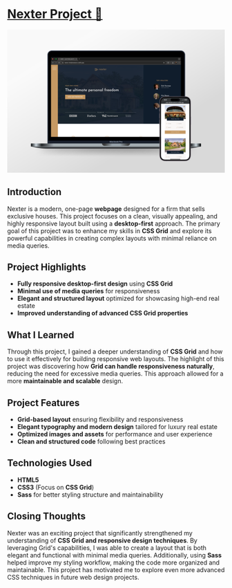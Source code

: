 # [Nexter Project 💎](https://nexter-mihailomarkovic.netlify.app/)

![Picture of Nexter website on a laptop and phone.](img/readme-img.png)

## Introduction

Nexter is a modern, one-page **webpage** designed for a firm that sells exclusive houses. This project focuses on a clean, visually appealing, and highly responsive layout built using a **desktop-first** approach. The primary goal of this project was to enhance my skills in **CSS Grid** and explore its powerful capabilities in creating complex layouts with minimal reliance on media queries.

## Project Highlights

- **Fully responsive desktop-first design** using **CSS Grid**
- **Minimal use of media queries** for responsiveness
- **Elegant and structured layout** optimized for showcasing high-end real estate
- **Improved understanding of advanced CSS Grid properties**

## What I Learned

Through this project, I gained a deeper understanding of **CSS Grid** and how to use it effectively for building responsive web layouts. The highlight of this project was discovering how **Grid can handle responsiveness naturally**, reducing the need for excessive media queries. This approach allowed for a more **maintainable and scalable** design.

## Project Features

- **Grid-based layout** ensuring flexibility and responsiveness
- **Elegant typography and modern design** tailored for luxury real estate
- **Optimized images and assets** for performance and user experience
- **Clean and structured code** following best practices

## Technologies Used

- **HTML5**
- **CSS3** (Focus on **CSS Grid**)
- **Sass** for better styling structure and maintainability

## Closing Thoughts

Nexter was an exciting project that significantly strengthened my understanding of **CSS Grid and responsive design techniques**. By leveraging Grid's capabilities, I was able to create a layout that is both elegant and functional with minimal media queries. Additionally, using **Sass** helped improve my styling workflow, making the code more organized and maintainable. This project has motivated me to explore even more advanced CSS techniques in future web design projects.
